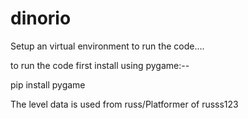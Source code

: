# dinorio

Setup an virtual environment to run the code....


to run the code first install using pygame:--

pip install pygame




The level data is used from  russ/Platformer of 
russs123
